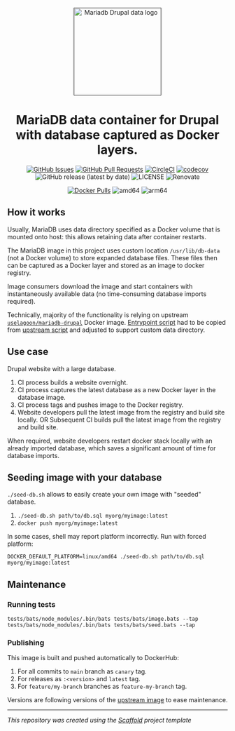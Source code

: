 <p align="center">
  <a href="" rel="noopener">
  <img width=200px height=200px src="https://placehold.jp/000000/ffffff/200x200.png?text=MariaDB+Drupal+Data&css=%7B%22border-radius%22%3A%22%20100px%22%7D" alt="Mariadb Drupal data logo"></a>
</p>

<h1 align="center">MariaDB data container for Drupal with database captured as Docker layers.</h1>

<div align="center">

[![GitHub Issues](https://img.shields.io/github/issues/drevops/mariadb-drupal-data.svg)](https://github.com/drevops/mariadb-drupal-data/issues)
[![GitHub Pull Requests](https://img.shields.io/github/issues-pr/drevops/mariadb-drupal-data.svg)](https://github.com/drevops/mariadb-drupal-data/pulls)
[![CircleCI](https://circleci.com/gh/drevops/mariadb-drupal-data.svg?style=shield)](https://circleci.com/gh/drevops/mariadb-drupal-data)
[![codecov](https://codecov.io/gh/drevops/mariadb-drupal-data/graph/badge.svg?token=JYSIXUF6QX)](https://codecov.io/gh/drevops/mariadb-drupal-data)
![GitHub release (latest by date)](https://img.shields.io/github/v/release/drevops/mariadb-drupal-data)
![LICENSE](https://img.shields.io/github/license/drevops/mariadb-drupal-data)
![Renovate](https://img.shields.io/badge/renovate-enabled-green?logo=renovatebot)

[![Docker Pulls](https://img.shields.io/docker/pulls/drevops/mariadb-drupal-data?logo=docker)](https://hub.docker.com/r/drevops/mariadb-drupal-data)
![amd64](https://img.shields.io/badge/arch-linux%2Famd64-brightgreen)
![arm64](https://img.shields.io/badge/arch-linux%2Farm64-brightgreen)

</div>

## How it works

Usually, MariaDB uses data directory specified as a Docker volume that is
mounted onto host: this allows retaining data after container restarts.

The MariaDB image in this project uses custom location `/usr/lib/db-data` (not
a Docker volume) to store expanded database files. These files then can be
captured as a Docker layer and stored as an image to docker registry.

Image consumers download the image and start containers with instantaneously
available data (no time-consuming database imports required).

Technically, majority of the functionality is relying on upstream [`uselagoon/mariadb-drupal`](https://github.com/uselagoon/lagoon-images/blob/main/images/mariadb-drupal/10.11.Dockerfile) Docker image.
[Entrypoint script](entrypoint.bash) had to be copied from [upstream script](https://github.com/uselagoon/lagoon-images/blob/main/images/mariadb/entrypoints/9999-mariadb-init.bash) and adjusted to support custom data directory.

## Use case

Drupal website with a large database.

1. CI process builds a website overnight.
2. CI process captures the latest database as a new Docker layer in the database image.
3. CI process tags and pushes image to the Docker registry.
4. Website developers pull the latest image from the registry and build site locally.
   OR
   Subsequent CI builds pull the latest image from the registry and build site.

When required, website developers restart docker stack locally with an already
imported database, which saves a significant amount of time for database
imports.

## Seeding image with your database

`./seed-db.sh` allows to easily create your own image with "seeded" database.

1. `./seed-db.sh path/to/db.sql myorg/myimage:latest`
2. `docker push myorg/myimage:latest`

In some cases, shell may report platform incorrectly. Run with forced platform:

    DOCKER_DEFAULT_PLATFORM=linux/amd64 ./seed-db.sh path/to/db.sql myorg/myimage:latest

## Maintenance

### Running tests

    tests/bats/node_modules/.bin/bats tests/bats/image.bats --tap
    tests/bats/node_modules/.bin/bats tests/bats/seed.bats --tap

### Publishing

This image is built and pushed automatically to DockerHub:
1. For all commits to `main` branch as `canary` tag.
2. For releases as `:<version>` and `latest` tag.
3. For `feature/my-branch` branches as `feature-my-branch` tag.

Versions are following versions of the [upstream image](https://hub.docker.com/r/uselagoon/mariadb-drupal/tags) to ease maintenance.

---
_This repository was created using the [Scaffold](https://getscaffold.dev/) project template_
